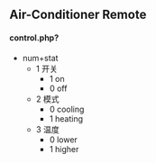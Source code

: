 ## Air-Conditioner Remote

#### control.php?
- num+stat
  - 1 开关
    - 1 on
    - 0 off
  - 2 模式
    - 0 cooling
    - 1 heating
  - 3 温度
    - 0 lower
    - 1 higher

